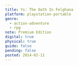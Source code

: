 ```yaml
---
title: Ys: The Oath In Felghana
platform: playstation-portable
genre:
  - action-adventure
  - rpg
note: Premium Edition
digital: true
physical: true
guide: false
pending: false
posted: 2014-02-11
---
```

